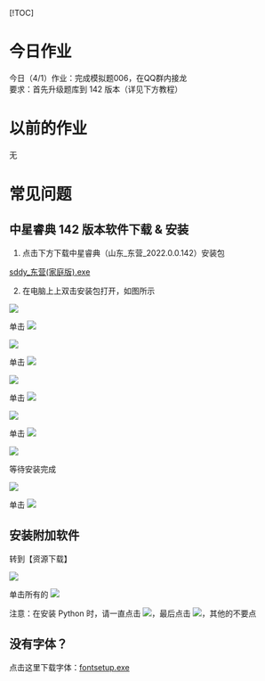 [!TOC]

# 今日作业

今日（4/1）作业：完成模拟题006，在QQ群内接龙\
要求：首先升级题库到 142 版本（详见下方教程）

# 以前的作业

无

# 常见问题

## 中星睿典 142 版本软件下载 & 安装

1. 点击下方下载中星睿典（山东_东营_2022.0.0.142）安装包

[sddy_东营(家庭版).exe](https://console.zbox.filez.com/l/l0t1lA)

2. 在电脑上上双击安装包打开，如图所示

![](https://pic.imgdb.cn/item/6234a22f5baa1a80aba46c44.jpg)

单击 ![](https://pic.imgdb.cn/item/6234a3105baa1a80aba66a75.jpg)

![](https://pic.imgdb.cn/item/6234a3fc5baa1a80aba8a701.jpg)

单击 ![](https://pic.imgdb.cn/item/6234a3375baa1a80aba6c9b9.jpg)

![](https://pic.imgdb.cn/item/6234a3725baa1a80aba76470.jpg)

单击 ![](https://pic.imgdb.cn/item/6234a3105baa1a80aba66a75.jpg)

![](https://pic.imgdb.cn/item/6234a4185baa1a80aba8e320.jpg)

单击 ![](https://pic.imgdb.cn/item/6234a3105baa1a80aba66a75.jpg)

![](https://pic.imgdb.cn/item/6234a4415baa1a80aba93ed5.jpg)

等待安装完成

![](https://pic.imgdb.cn/item/6234a45d5baa1a80aba97b29.jpg)

单击 ![](https://pic.imgdb.cn/item/6234a46c5baa1a80aba99f37.jpg)

## 安装附加软件

转到【资源下载】

![](https://pic.imgdb.cn/item/6234a49f5baa1a80abaa19d0.jpg)

单击所有的 ![](https://pic.imgdb.cn/item/6234a4ba5baa1a80abaa56b7.jpg)

注意：在安装 Python 时，请一直点击 ![](https://pic.imgdb.cn/item/6234a55f5baa1a80ababd07e.jpg)，最后点击 ![](https://pic.imgdb.cn/item/6234a5325baa1a80abab626c.jpg)，其他的不要点

## 没有字体？

点击这里下载字体：[fontsetup.exe](https://zjl6wtvanh.feishu.cn/file/boxcn99FtSDwVh290AkA5dfTwsc)
